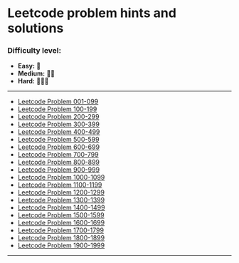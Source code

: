 # Leetcode problem hints and solutions

### Difficulty level:

-   **Easy:** 🌟
-   **Medium:** 🌟🌟
-   **Hard:** 🌟🌟🌟

---

-   [Leetcode Problem 001-099](001-099.md)
-   [Leetcode Problem 100-199](100-199.md)
-   [Leetcode Problem 200-299](200-299.md)
-   [Leetcode Problem 300-399](300-399.md)
-   [Leetcode Problem 400-499](400-499.md)
-   [Leetcode Problem 500-599](500-599.md)
-   [Leetcode Problem 600-699](600-699.md)
-   [Leetcode Problem 700-799](700-799.md)
-   [Leetcode Problem 800-899](800-899.md)
-   [Leetcode Problem 900-999](900-999.md)
-   [Leetcode Problem 1000-1099](1000-1099.md)
-   [Leetcode Problem 1100-1199](1100-1199.md)
-   [Leetcode Problem 1200-1299](1200-1299.md)
-   [Leetcode Problem 1300-1399](1300-1399.md)
-   [Leetcode Problem 1400-1499](1400-1499.md)
-   [Leetcode Problem 1500-1599](1500-1599.md)
-   [Leetcode Problem 1600-1699](1600-1699.md)
-   [Leetcode Problem 1700-1799](1700-1799.md)
-   [Leetcode Problem 1800-1899](1800-1899.md)
-   [Leetcode Problem 1900-1999](1900-1999.md)

---
